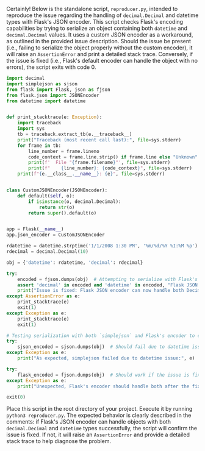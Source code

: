 Certainly! Below is the standalone script, `reproducer.py`, intended to reproduce the issue regarding the handling of `decimal.Decimal` and datetime types with Flask's JSON encoder. This script checks Flask's encoding capabilities by trying to serialize an object containing both `datetime` and `decimal.Decimal` values. It uses a custom JSON encoder as a workaround, as outlined in the provided issue description. Should the issue be present (i.e., failing to serialize the object properly without the custom encoder), it will raise an `AssertionError` and print a detailed stack trace. Conversely, if the issue is fixed (i.e., Flask's default encoder can handle the object with no errors), the script exits with code 0.

```python
import decimal
import simplejson as sjson
from flask import Flask, json as fjson
from flask.json import JSONEncoder
from datetime import datetime


def print_stacktrace(e: Exception):
    import traceback
    import sys
    tb = traceback.extract_tb(e.__traceback__)
    print("Traceback (most recent call last):", file=sys.stderr)
    for frame in tb:
        line_number = frame.lineno
        code_context = frame.line.strip() if frame.line else "Unknown"
        print(f'  File "{frame.filename}"', file=sys.stderr)
        print(f"    {line_number}: {code_context}", file=sys.stderr)
    print(f"{e.__class__.__name__}: {e}", file=sys.stderr)


class CustomJSONEncoder(JSONEncoder):
    def default(self, o):
        if isinstance(o, decimal.Decimal):
            return str(o)
        return super().default(o)


app = Flask(__name__)
app.json_encoder = CustomJSONEncoder

rdatetime = datetime.strptime('1/1/2008 1:30 PM', '%m/%d/%Y %I:%M %p')
rdecimal = decimal.Decimal(10)

obj = {'datetime': rdatetime, 'decimal': rdecimal}

try:
    encoded = fjson.dumps(obj)  # Attempting to serialize with Flask's encoder
    assert 'decimal' in encoded and 'datetime' in encoded, "Flask JSON encoder didn't serialize the object properly."
    print("Issue is fixed: Flask JSON encoder can now handle both Decimal and datetimes.")
except AssertionError as e:
    print_stacktrace(e)
    exit(1)
except Exception as e:
    print_stacktrace(e)
    exit(1)

# Testing serialization with both `simplejson` and Flask's encoder to confirm the nature of the issue
try:
    sjson_encoded = sjson.dumps(obj)  # Should fail due to datetime issue
except Exception as e:
    print("As expected, simplejson failed due to datetime issue:", e)

try:
    flask_encoded = fjson.dumps(obj)  # Should work if the issue is fixed
except Exception as e:
    print("Unexpected, Flask's encoder should handle both after the fix:", e)

exit(0)
```

Place this script in the root directory of your project. Execute it by running `python3 reproducer.py`. The expected behavior is clearly described in the comments: if Flask's JSON encoder can handle objects with both `decimal.Decimal` and `datetime` types successfully, the script will confirm the issue is fixed. If not, it will raise an `AssertionError` and provide a detailed stack trace to help diagnose the problem.